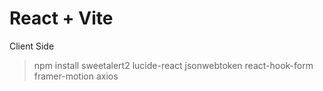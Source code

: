 # React + Vite

Client Side

> npm install sweetalert2 lucide-react jsonwebtoken react-hook-form framer-motion axios



